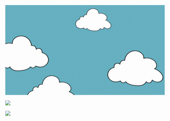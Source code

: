 
<img
  src="https://raw.githubusercontent.com/VishSinh/VishSinh/VishSinh-patch-1/intro.gif"
  />


<p><img src="https://github-readme-stats.vercel.app/api?username=anuraghazra&show_icons=true&theme=gradient$count_private=true"></p>

<p><img src="https://github-readme-stats.vercel.app/api/top-langs/?username=VishSinh&layout=donut&theme=onedark"/></p>



